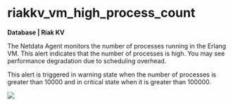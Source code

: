 # riakkv_vm_high_process_count

**Database | Riak KV**

The Netdata Agent monitors the number of processes running in the Erlang VM. This alert indicates that the number of
processes is high. You may see performance degradation due to scheduling overhead.

This alert is triggered in warning state when the number of processes is greater than 10000 and in critical state when
it is greater than 100000.

![](https://drive.google.com/uc?export=view&id=1elXR92OQn3sWVGXUCjpGi-NwcLNYE24g)
